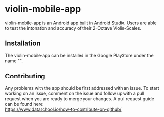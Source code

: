 # violin-mobile-app

violin-mobile-app is an Android app built in Android Studio. 
Users are able to test the intonation and accuracy of their 2-Octave Violin-Scales.

## Installation

The violin-mobile-app can be installed in the Google PlayStore under the name "".

## Contributing
Any problems with the app should be first addressed with an issue. To start working on an issue, comment on the issue and follow up with a pull request when you are ready to merge your changes. A pull request guide can be found here:  
https://www.dataschool.io/how-to-contribute-on-github/




